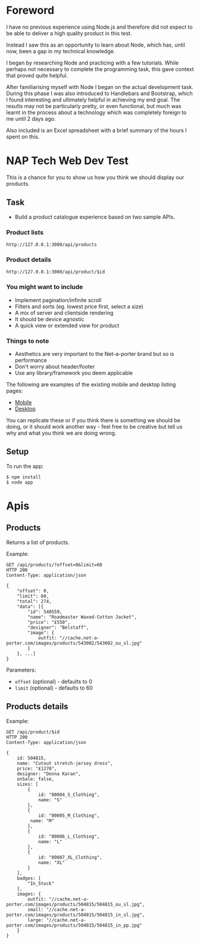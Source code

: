 # Foreword

I have no previous experience using Node.js and therefore did not expect to be able to deliver a high quality product in this test.

Instead I saw this as an opportunity to learn about Node, which has, until now, been a gap in my technical knowledge.

I began by researching Node and practicing with a few tutorials. While perhaps not necessary to complete the programming task, this gave context that proved quite helpful.

After familiarising myself with Node I began on the actual development task. During this phase I was also introduced to Handlebars and Bootstrap, which I found interesting and ultimately helpful in achieving my end goal. The results may not be particularly pretty, or even functional, but much was learnt in the process about a technology which was completely foreign to me until 2 days ago.

Also included is an Excel spreadsheet with a brief summary of the hours I spent on this.

# NAP Tech Web Dev Test

This is a chance for you to show us how you think we should display our products.

## Task

* Build a product catalogue experience based on two sample APIs.

### Product lists
    http://127.0.0.1:3000/api/products

### Product details
    http://127.0.0.1:3000/api/product/$id  

### You might want to include 
 
* Implement pagination/infinite scroll
* Filters and sorts (eg. lowest price first, select a size)
* A mix of server and clientside rendering
* It should be device agnostic
* A quick view or extended view for product

### Things to note

* Aesthetics are very important to the Net-a-porter brand but so is performance
* Don't worry about header/footer
* Use any library/framework you deem applicable

The following are examples of the existing mobile and desktop listing pages:

* [Mobile](public/images/mobile.jpg)
* [Desktop](public/images/desktop.jpg)

You can replicate these or if you think there is something we should be doing, or it should work another way - feel free to be creative but tell us why and what you think we are doing wrong.


## Setup

To run the app:

```shell
$ npm install
$ node app
```

# Apis

## Products

Returns a list of products. 

Example:

```
GET /api/products/?offset=0&limit=60
HTTP 200
Content-Type: application/json

{
    "offset": 0,
    "limit": 60,
    "total": 274,
    "data": [{
        "id": 540559,
        "name": "Roadmaster Waxed-Cotton Jacket",
        "price": "£550",
        "designer": "Belstaff",
        "image": {
            outfit: "//cache.net-a-porter.com/images/products/543002/543002_ou_sl.jpg"
        }
    }, ...]
}
```

Parameters:

* `offset` (optional) - defaults to 0
* `limit` (optional) - defaults to 60

## Products details

Example:

```
GET /api/product/$id
HTTP 200
Content-Type: application/json

{
    id: 504815,
    name: "Cutout stretch-jersey dress",
    price: "£1270",
    designer: "Donna Karan",
    onSale: false,
    sizes: [
        {
            id: "00004_S_Clothing",
            name: "S"
        },
        {
            id: "00005_M_Clothing",
         name: "M"
        },
        {
            id: "00006_L_Clothing",
            name: "L"
        },
        {
            id: "00007_XL_Clothing",
            name: "XL"
        }
    ],
    badges: [
        "In_Stock"
    ],
    images: {
        outfit: "//cache.net-a-porter.com/images/products/504815/504815_ou_sl.jpg",
        small: "//cache.net-a-porter.com/images/products/504815/504815_in_sl.jpg",
        large: "//cache.net-a-porter.com/images/products/504815/504815_in_pp.jpg"
    }
}
```
